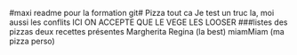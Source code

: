 #maxi readme pour la formation git#
Pizza tout ca
Je test un truc la, moi aussi les conflits 
ICI ON ACCEPTE QUE LE VEGE LES LOOSER 
###listes des pizzas
deux recettes présentes 
Margherita 
Regina (la best)
miamMiam (ma pizza perso)
